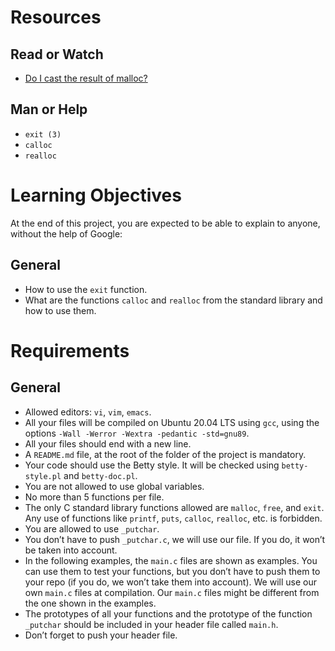 # Resources

## Read or Watch
- [Do I cast the result of malloc?](link-to-resource)

## Man or Help
- `exit (3)`
- `calloc`
- `realloc`

# Learning Objectives

At the end of this project, you are expected to be able to explain to anyone, without the help of Google:

## General
- How to use the `exit` function.
- What are the functions `calloc` and `realloc` from the standard library and how to use them.

# Requirements

## General
- Allowed editors: `vi`, `vim`, `emacs`.
- All your files will be compiled on Ubuntu 20.04 LTS using `gcc`, using the options `-Wall -Werror -Wextra -pedantic -std=gnu89`.
- All your files should end with a new line.
- A `README.md` file, at the root of the folder of the project is mandatory.
- Your code should use the Betty style. It will be checked using `betty-style.pl` and `betty-doc.pl`.
- You are not allowed to use global variables.
- No more than 5 functions per file.
- The only C standard library functions allowed are `malloc`, `free`, and `exit`. Any use of functions like `printf`, `puts`, `calloc`, `realloc`, etc. is forbidden.
- You are allowed to use `_putchar`.
- You don’t have to push `_putchar.c`, we will use our file. If you do, it won’t be taken into account.
- In the following examples, the `main.c` files are shown as examples. You can use them to test your functions, but you don’t have to push them to your repo (if you do, we won’t take them into account). We will use our own `main.c` files at compilation. Our `main.c` files might be different from the one shown in the examples.
- The prototypes of all your functions and the prototype of the function `_putchar` should be included in your header file called `main.h`.
- Don’t forget to push your header file.
